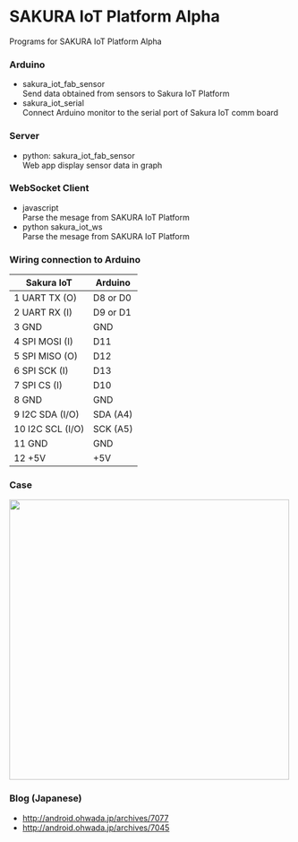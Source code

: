 # SAKURA IoT Platform Alpha
Programs for SAKURA IoT Platform Alpha

### Arduino
- sakura_iot_fab_sensor <br/>
  Send data obtained from sensors to Sakura IoT Platform <br/>
- sakura_iot_serial <br/>
  Connect Arduino monitor to the serial port of Sakura IoT comm board <br/>

### Server
- python: sakura_iot_fab_sensor <br/>
  Web app display sensor data in graph <br/>

### WebSocket Client
- javascript <br/>
  Parse the mesage from SAKURA IoT Platform <br/>
- python sakura_iot_ws <br/>
  Parse the mesage from SAKURA IoT Platform <br/>

### Wiring connection to Arduino

|Sakura IoT|Arduino|
|---|---|
|1 UART TX (O)|D8 or D0|
|2 UART RX (I)|D9 or D1|
|3 GND|GND|
|4 SPI MOSI (I)|D11|
|5 SPI MISO (O)|D12|
|6 SPI SCK (I)|D13|
|7 SPI CS (I)|D10|
|8 GND|GND|
|9 I2C SDA (I/O)|SDA (A4)|
|10 I2C SCL (I/O)|SCK (A5)|
|11 GND|GND|
|12 +5V|+5V|

### Case
<img src="https://github.com/ohwada/sakura_iot_alpha/blob/master/docs/sakura_iot_case_board.png" width="500" />

### Blog (Japanese)
- http://android.ohwada.jp/archives/7077
- http://android.ohwada.jp/archives/7045
